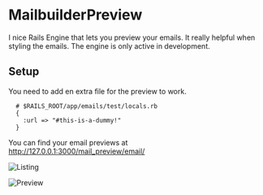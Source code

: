 # MailbuilderPreview

I nice Rails Engine that lets you preview your emails. It really helpful when styling the emails. The engine is only active in development.

## Setup

You need to add en extra file for the preview to work. 

```
  # $RAILS_ROOT/app/emails/test/locals.rb
  {
    :url => "#this-is-a-dummy!"
  }

```


You can find your email previews at http://127.0.0.1:3000/mail_preview/email/

![Listing](https://raw.github.com/bjornblomqvist/mailbuilder-preview/master/docs/list.png)

![Preview](https://raw.github.com/bjornblomqvist/mailbuilder-preview/master/docs/preview.png)
